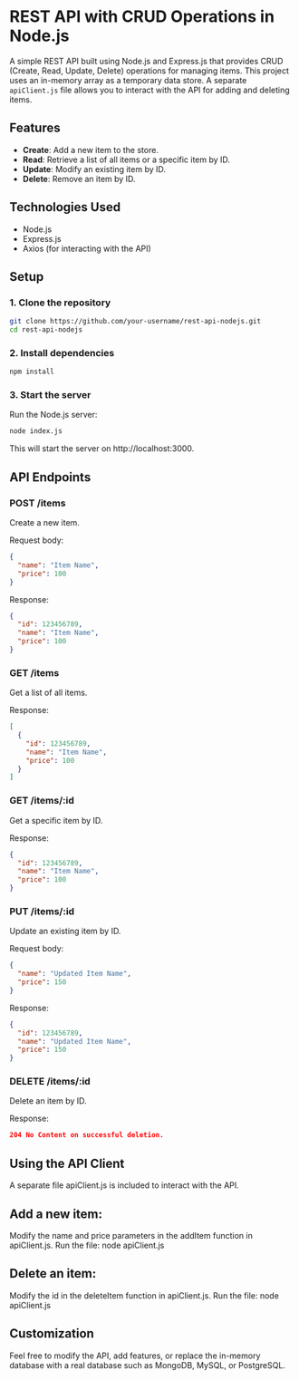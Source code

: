 # REST API with CRUD Operations in Node.js

A simple REST API built using Node.js and Express.js that provides CRUD (Create, Read, Update, Delete) operations for managing items. This project uses an in-memory array as a temporary data store. A separate `apiClient.js` file allows you to interact with the API for adding and deleting items.

## Features

- **Create**: Add a new item to the store.
- **Read**: Retrieve a list of all items or a specific item by ID.
- **Update**: Modify an existing item by ID.
- **Delete**: Remove an item by ID.
  
## Technologies Used

- Node.js
- Express.js
- Axios (for interacting with the API)

## Setup

### 1. Clone the repository

```bash
git clone https://github.com/your-username/rest-api-nodejs.git
cd rest-api-nodejs
```
### 2. Install dependencies
```bash
npm install
```
### 3. Start the server
Run the Node.js server:
```bash
node index.js
```
This will start the server on http://localhost:3000.

## API Endpoints
### POST /items
Create a new item.

Request body:

```json
{
  "name": "Item Name",
  "price": 100
}
```

Response:
```json
{
  "id": 123456789,
  "name": "Item Name",
  "price": 100
}
```

### GET /items
Get a list of all items.

Response:
```json
[
  {
    "id": 123456789,
    "name": "Item Name",
    "price": 100
  }
]
```

### GET /items/:id
Get a specific item by ID.

Response:
```json
{
  "id": 123456789,
  "name": "Item Name",
  "price": 100
}
```

### PUT /items/:id
Update an existing item by ID.

Request body:
```json
{
  "name": "Updated Item Name",
  "price": 150
}
```

Response:
```json
{
  "id": 123456789,
  "name": "Updated Item Name",
  "price": 150
}
```

### DELETE /items/:id
Delete an item by ID.

Response:
```json
204 No Content on successful deletion.
```

## Using the API Client

A separate file apiClient.js is included to interact with the API.

## Add a new item:

Modify the name and price parameters in the addItem function in apiClient.js.
Run the file: node apiClient.js

## Delete an item:

Modify the id in the deleteItem function in apiClient.js.
Run the file: node apiClient.js

## Customization
Feel free to modify the API, add features, or replace the in-memory database with a real database such as MongoDB, MySQL, or PostgreSQL.
